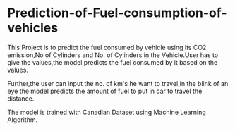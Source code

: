 # Prediction-of-Fuel-consumption-of-vehicles

This Project is to predict the fuel consumed by vehicle using its CO2 emission,No of Cylinders and No. of Cylinders in the Vehicle.User has to give the values,the model predicts the fuel consumed by it based on the values.

Further,the user can input the no. of km's he want to travel,in the blink of an eye the model predicts the amount of fuel to put in car to travel the distance.

The model is trained with Canadian Dataset using Machine Learning Algorithm.


